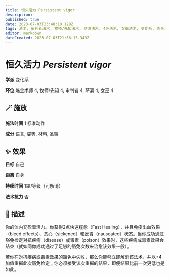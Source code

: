 ```yaml
---
title: 恒久活力 Persistent vigor
description: 
published: true
date: 2023-07-03T23:48:10.128Z
tags: 法术, 审判者法术, 牧师/先知法术, 萨满法术, 4环法术, 女巫法术, 变化系, 炼金术师法术
editor: markdown
dateCreated: 2023-07-03T21:56:15.343Z
---
```


# **恒久活力** *Persistent vigor*

**学派** 变化系 

**环位** 炼金术师 4, 牧师/先知 4, 审判者 4, 萨满 4, 女巫 4

## 🪄 施放

**施法时间** 1 标准动作

**成分** 语言, 姿势, 材料, 圣徽

## ✨ 效果 

**目标** 自己 

**距离** 自身  

**持续时间** 1轮/等级（可解消） 

**法术抗力** 否

## 📖 描述

你的体内充盈着活力。你获得2点快速痊愈（Fast Healing），并且免疫出血效果（bleed effects）、恶心（sickened）和反胃（nauseated）状态。当你成功通过豁免检定对抗疾病（disease）或毒素（poison）效果时，这些疾病或毒素效果会结束（就如同你成功通过了足够的豁免次数来治愈该效果一般）。

若你在对抗疾病或毒素效果的豁免中失败，那么你能够立即解消该法术，并以+4加值重掷此次豁免检定；你必须接受该次重掷的结果，即便结果比前一次更低也是如此。
    